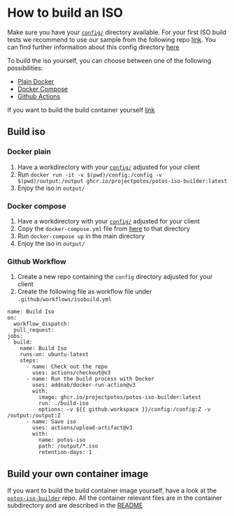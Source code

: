# How to build an ISO

Make sure you have your [`config/`](./config) directory available. 
For your first ISO build tests we recommend to use our sample from the following repo [link](https://github.com/projectpotos/potos-iso-builder/tree/main/config). 
You can find further information about this config directory [here](./config)

To build the iso yourself, you can choose between one of the following possibilities:
 * [Plain Docker](#build-iso)
 * [Docker Compose](#docker-compose)
 * [Github Actions](#github-workflow)

If you want to build the build container yourself [link](#build-your-own-container-image)

## Build iso
### Docker plain

1. Have a workdirectory with your [`config/`](./config) adjusted for your client
2. Run `docker run -it -v $(pwd)/config:/config -v $(pwd)/output:/output ghcr.io/projectpotos/potos-iso-builder:latest`
3. Enjoy the iso in `output/`

### Docker compose

1. Have a workdirectory with your [`config/`](./config) adjusted for your client
2. Copy the `docker-compose.yml` file from [here](https://github.com/projectpotos/potos-iso-builder/blob/main/docker-compose.yml) to that directory
3. Run `docker-compose up` in the main directory
4. Enjoy the iso in `output/`

### Github Workflow
1. Create a new repo containing the `config` directory adjusted for your client
2. Create the following file as workflow file under `.github/workflows/isobuild.yml`
```
name: Build Iso
on:
  workflow_dispatch:
  pull_request:
jobs:
  build:
    name: Build Iso
    runs-on: ubuntu-latest
    steps:
      - name: Check out the repo
        uses: actions/checkout@v3
      - name: Run the build process with Docker
        uses: addnab/docker-run-action@v3
        with:
          image: ghcr.io/projectpotos/potos-iso-builder:latest
          run: ./build-iso
          options: -v ${{ github.workspace }}/config:/config:Z -v /output:/output:Z
      - name: Save iso
        uses: actions/upload-artifact@v3
        with:
          name: potos-iso
          path: /output/*.iso
          retention-days: 1
```

## Build your own container image

If you want to build the build container image yourself, have a look at the [`potos-iso-builder`](https://github.com/projectpotos/potos-iso-builder) repo. 
All the container relevant files are in the container subdirectory and are described in the [README](https://github.com/projectpotos/potos-iso-builder/blob/main/README.md)

